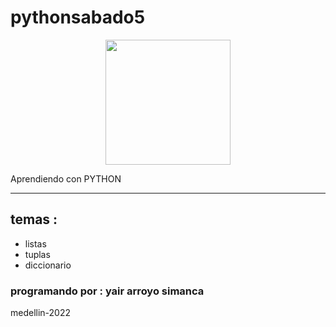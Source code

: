 # pythonsabado5

<p align="center">
<img src="https://www.becas-santander.com/es/blog/python-que-es/_jcr_content/root/container/responsivegrid/image_688851163.coreimg.jpeg/1617970827841/python-que-es-1.jpeg" width="200" height="200">
</p>

Aprendiendo  con PYTHON
***
## temas :
- listas
- tuplas
- diccionario

### programando por : yair arroyo simanca
medellin-2022
